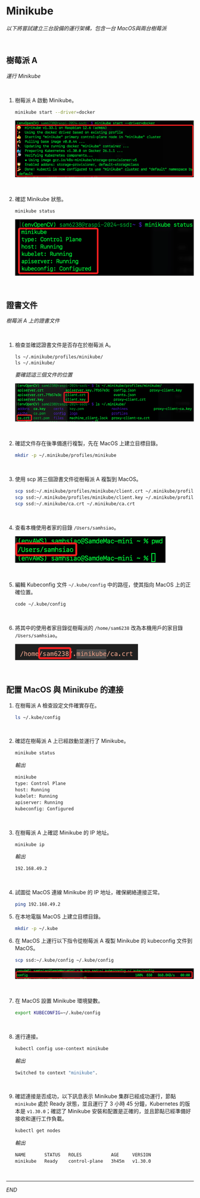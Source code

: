# Minikube

_以下將嘗試建立三台設備的運行架構，包含一台 MacOS與兩台樹莓派_

<br>

## 樹莓派 A

_運行 Minikube_

<br>

1. 樹莓派 A 啟動 Minikube。

    ```bash
    minikube start --driver=docker
    ```

    ![](images/img_08.png)

<br>

2. 確認 Minikube 狀態。

    ```bash
    minikube status
    ```

    ![](images/img_09.png)

<br>

## 證書文件

_樹莓派 A 上的證書文件_

<br>

1. 檢查並確認證書文件是否存在於樹莓派 A。

    ```
    ls ~/.minikube/profiles/minikube/
    ls ~/.minikube/
    ```

    _要確認這三個文件的位置_

    ![](images/img_15.png)

<br>

2. 確認文件存在後準備進行複製，先在 MacOS 上建立目標目錄。

    ```bash
    mkdir -p ~/.minikube/profiles/minikube
    ```

<br>

3. 使用 scp 將三個證書文件從樹莓派 A 複製到 MacOS。

    ```bash
    scp ssd:~/.minikube/profiles/minikube/client.crt ~/.minikube/profiles/minikube/client.crt
    scp ssd:~/.minikube/profiles/minikube/client.key ~/.minikube/profiles/minikube/client.key
    scp ssd:~/.minikube/ca.crt ~/.minikube/ca.crt
    ```

<br>

4. 查看本機使用者家的目錄 `/Users/samhsiao`。

    ![](images/img_14.png)

<br>

5. 編輯 Kubeconfig 文件 `~/.kube/config` 中的路徑，使其指向 MacOS 上的正確位置。

    ```bash
    code ~/.kube/config
    ```

<br>

6. 將其中的使用者家目錄從樹莓派的 `/home/sam6238` 改為本機用戶的家目錄 `/Users/samhsiao`。

    ![](images/img_13.png)

<br>

## 配置 MacOS 與 Minikube 的連接

1. 在樹莓派 A 檢查設定文件確實存在。

    ```bash
    ls ~/.kube/config
    ```

<br>

2. 確認在樹莓派 A 上已經啟動並運行了 Minikube。

    ```bash
    minikube status
    ```

    _輸出_

    ```bash
    minikube
    type: Control Plane
    host: Running
    kubelet: Running
    apiserver: Running
    kubeconfig: Configured
    ```

<br>

3. 在樹莓派 A 上確認 Minikube 的 IP 地址。

    ```bash
    minikube ip
    ```

    _輸出_

    ```bash
    192.168.49.2
    ```

<br>

4. 試圖從 MacOS 連線 Minikube 的 IP 地址，確保網絡連接正常。

    ```bash
    ping 192.168.49.2
    ```

5. 在本地電腦 MacOS 上建立目標目錄。

    ```bash
    mkdir -p ~/.kube
    ```

6. 在 MacOS 上運行以下指令從樹莓派 A 複製 Minikube 的 kubeconfig 文件到 MacOS。

    ```bash
    scp ssd:~/.kube/config ~/.kube/config
    ```

    ![](images/img_12.png)

<br>

7. 在 MacOS 設置 Minikube 環境變數。

    ```bash
    export KUBECONFIG=~/.kube/config
    ```

<br>

8. 進行連接。

    ```bash
    kubectl config use-context minikube
    ```

    _輸出_

    ```bash
    Switched to context "minikube".
    ```

<br>

9. 確認連接是否成功，以下訊息表示 Minikube 集群已經成功運行，節點 `minikube` 處於 Ready 狀態，並且運行了 3 小時 45 分鐘，Kubernetes 的版本是 `v1.30.0`；確認了 Minikube 安裝和配置是正確的，並且節點已經準備好接收和運行工作負載。

    ```bash
    kubectl get nodes
    ```

    _輸出_

    ```bash
    NAME       STATUS   ROLES           AGE     VERSION
    minikube   Ready    control-plane   3h45m   v1.30.0
    ```

<br>

___

_END_
